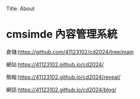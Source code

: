 Title: About

# cmsimde 內容管理系統

倉儲:<a href="https://github.com/41123102/cd2024/tree/main">https://github.com/41123102/cd2024/tree/main</a>

網站:<a href="https://41123102.github.io/cd2024/">https://41123102.github.io/cd2024/</a>

簡報:<a href="https://41123102.github.io/cd2024/reveal/ ">https://41123102.github.io/cd2024/reveal/ </a>

網誌:<a href="https://41123102.github.io/cd2024/blog/ ">https://41123102.github.io/cd2024/blog/ </a>





